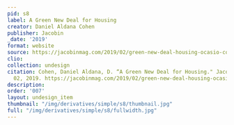 ```yaml
---
pid: s8
label: A Green New Deal for Housing
creator: Daniel Aldana Cohen
publisher: Jacobin
_date: '2019'
format: website
source: https://jacobinmag.com/2019/02/green-new-deal-housing-ocasio-cortez-climate
clio:
collection: undesign
citation: Cohen, Daniel Aldana, D. “A Green New Deal for Housing." Jacobin. August
  02, 2019. https://jacobinmag.com/2019/02/green-new-deal-housing-ocasio-cortez-climate.
description:
order: '007'
layout: undesign_item
thumbnail: "/img/derivatives/simple/s8/thumbnail.jpg"
full: "/img/derivatives/simple/s8/fullwidth.jpg"
---
```

